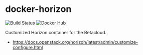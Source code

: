 # docker-horizon

[![Build Status](https://travis-ci.org/betacloud/docker-horizon.svg?branch=master)](https://travis-ci.org/betacloud/docker-horizon)
[![Docker Hub](https://img.shields.io/badge/Docker%20Hub-betacloud%2Fhorizon-blue.svg)](https://hub.docker.com/r/betacloud/horizon/)

Customized Horizon container for the Betacloud.

* https://docs.openstack.org/horizon/latest/admin/customize-configure.html
